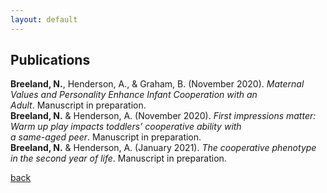 ```yaml
---
layout: default
---
```


## Publications

**Breeland, N.**, Henderson, A., & Graham, B. (November 2020). *Maternal Values and Personality Enhance Infant Cooperation with an <br>
    Adult*. Manuscript in preparation. <br>
**Breeland, N.** & Henderson, A. (November 2020). *First impressions matter: Warm up play impacts toddlers’ cooperative ability with <br>
    a same-aged peer*. Manuscript in preparation. <br>
**Breeland, N.** & Henderson, A. (January 2021). *The cooperative phenotype in the second year of life*. Manuscript in preparation.

[back](./)
